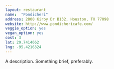 ```yaml
---
layout: restaurant
name:  "Pondicheri"
address: 2800 Kirby Dr B132, Houston, TX 77098
website: http://www.pondichericafe.com/
veggie_option: yes
vegan_option: yes
cost: 3
lat: 29.7414662
lng: -95.4216324
---
```


A description. Something brief, preferably.
